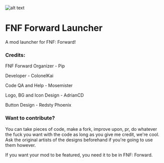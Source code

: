 ![alt text](https://i.imgur.com/SMUra9P.png)

# FNF Forward Launcher
 A mod launcher for FNF: Forward!

### Credits:
FNF Forward Organizer    - Pip

Developer                - ColonelKai

Code QA and Help         - Mosemister

Logo, BG and Icon Design - AdrianCD

Button Design            - Redsty Phoenix

### Want to contribute?

You can take pieces of code, make a fork, improve upon, pr, do whatever the fuck you want with the code as long as you give me credit, we're cool.
Ask the original artists of the designs beforehand if you're going to use them however.

If you want your mod to be featured, you need it to be in FNF: Forward. 

